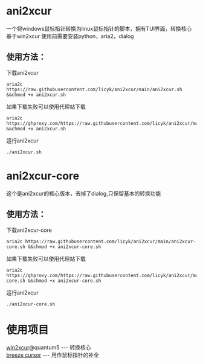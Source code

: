 # ani2xcur
一个将windows鼠标指针转换为linux鼠标指针的脚本，拥有TUI界面，转换核心基于win2xcur
使用前需要安装python，aria2，dialog

## 使用方法：

下载ani2xcur

    aria2c https://raw.githubusercontent.com/licyk/ani2xcur/main/ani2xcur.sh &&chmod +x ani2xcur.sh

如果下载失败可以使用代理站下载

    aria2c https://ghproxy.com/https://raw.githubusercontent.com/licyk/ani2xcur/main/ani2xcur.sh &&chmod +x ani2xcur.sh

运行ani2xcur

    ./ani2xcur.sh

# ani2xcur-core
这个是ani2xcur的核心版本，去掉了dialog,只保留基本的转换功能

## 使用方法：

下载ani2xcur-core

    aria2c https://raw.githubusercontent.com/licyk/ani2xcur/main/ani2xcur-core.sh &&chmod +x ani2xcur-core.sh

如果下载失败可以使用代理站下载

    aria2c https://ghproxy.com/https://raw.githubusercontent.com/licyk/ani2xcur/main/ani2xcur-core.sh &&chmod +x ani2xcur-core.sh

运行ani2xcur

    ./ani2xcur-core.sh

# 使用项目

[win2xcur](https://github.com/quantum5/win2xcur)@quantum5  --- 转换核心  
[breeze cursor](https://store.kde.org/p/999927)   --- 用作鼠标指针的补全
